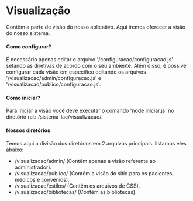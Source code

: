 # Visualização
Contêm a parte de visão do nosso aplicativo. Aqui iremos oferecer a visão do nosso sistema.

#### Como configurar?
É necessário apenas editar o arquivo '/configuracao/configuracao.js' setando as diretivas de acordo com o seu ambiente. 
Além disso, é possível configurar cada visão em especifico editando os arquivos '/visualizacao/admin/configuracao.js' e '/visualizacao/publico/configuracao.js'.

#### Como iniciar?
Para iniciar a visão você deve executar o comando 'node iniciar.js' no diretório raiz /sistema-lac/visualizacao/. 

#### Nossos diretórios
Temos aqui a divisão dos diretórios em 2 arquivos principais. listamos eles abaixo:
* /visualizacao/admin/ (Contêm apenas a visão referente ao administrador).
* /visualizacao/publico/ (Contêm a visão do sitio para os pacientes, médicos e convênios).
* /visualizacao/estilos/ (Contêm os arquivos de CSS).
* /visualizacao/bibliotecas/ (Contêm as bibliotecas).
